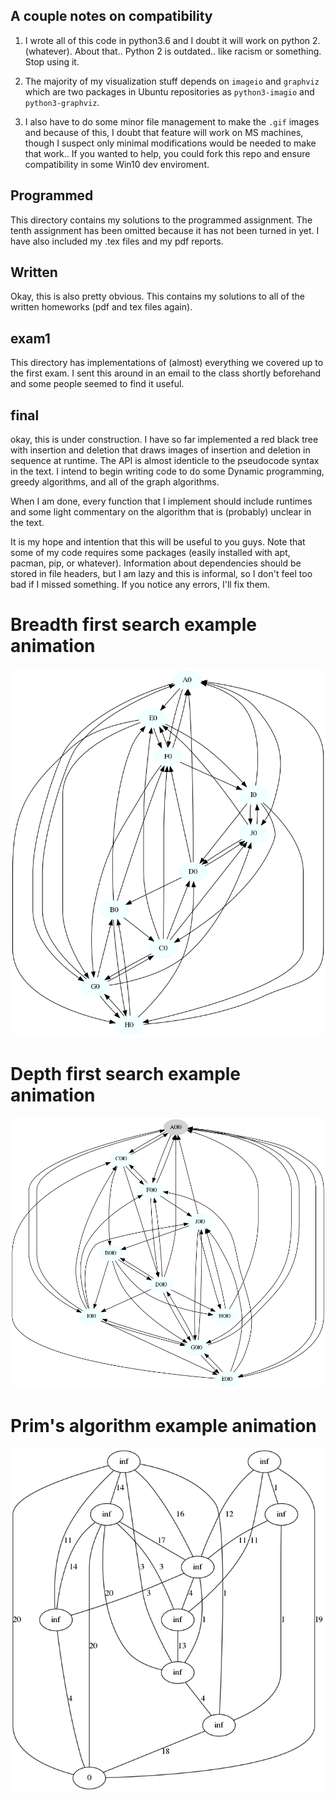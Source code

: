 

## A couple notes on compatibility

1. I wrote all of this code in python3.6 and I doubt it  will work on python 2.(whatever). About that.. Python 2 is outdated.. like racism or something. Stop using it.

2. The majority of my visualization stuff depends on `imageio` and `graphviz` which are two packages in Ubuntu repositories as `python3-imagio` and `python3-graphviz`.

3. I also have to do some minor file management to make the `.gif` images and because of this, I doubt that feature will work on MS machines, though I suspect only minimal modifications would be needed to make that work.. If you wanted to help, you could fork this repo and ensure compatibility in some Win10 dev enviroment. 


## Programmed

This directory contains my solutions to the programmed assignment.
The tenth assignment has been omitted because it has not been turned in
yet. I have also included my .tex files and my pdf reports.

## Written

Okay, this is also pretty obvious. This contains my solutions to all
of the written homeworks (pdf and tex files again).

## exam1

This directory has implementations of (almost) everything we covered up to 
the first exam. I sent this around in an email to the class shortly beforehand
and some people seemed to find it useful.

## final

okay, this is under construction. I have so far implemented a red black tree 
with insertion and deletion that draws images of insertion and deletion
in sequence at runtime. The API is almost identicle to the pseudocode syntax in
the text. I intend to begin writing code to do some 
Dynamic programming, greedy algorithms, and all of the graph algorithms.

When I am done, every function that I implement should include runtimes 
and some light commentary on the algorithm that is (probably) unclear in 
the text. 

It is my hope and intention that this will be useful to you guys. Note that some
of my code requires some packages (easily installed with apt, pacman, pip, or whatever).
Information about dependencies should be stored in file headers, but I am lazy and this
is informal, so I don't feel too bad if I missed something. If you notice any errors,
I'll fix them.


# Breadth first search example animation
![alt text](https://github.com/amo004/Algorithms/blob/master/final/GraphSearch/bfs.gif)

# Depth first search example animation
![alt text](https://github.com/amo004/Algorithms/blob/master/final/GraphSearch/dfs.gif)


# Prim's algorithm example animation
![alt text](https://github.com/amo004/Algorithms/blob/master/final/GraphSearch/mst.gif)
